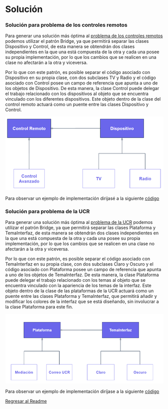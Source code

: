# Solución

### **Solución para problema de los controles remotos**
Para generar una solución más óptima al [problema de los controles remotos](./Problema.md) podemos utilizar el patrón Bridge, ya que permitirá separar las clases Dispositivo y Control, de esta manera se obtendrán dos clases independientes en la que una está compuesta de la otra y cada una posee su propia implementación, por lo que los cambios que se realicen en una clase no afectarán a la otra y viceversa.

Por lo que con este patrón, es posible separar el código asociado con Dispositivo en su propia clase, con dos subclases TV y Radio y el código asociado con Control posee un campo de referencia que apunta a uno de los objetos de Dispositivo. De esta manera, la clase Control puede delegar el trabajo relacionado con los dispositivos al objeto que se encuentra vinculado con los diferentes dispositivos. Este objeto dentro de la clase del control remoto  actuará como un puente entre las clases Dispositivo y Control.

![Ejemplo_Basico_Sin_Bridge](./../img/Ejemplo_Basico_Bridge.PNG)

Para observar un ejemplo de implementación dirijasé a la siguiente [código](./../src/bridgeExample.py)

### **Solución para problema de la UCR**
Para generar una solución más óptima al [problema de la UCR](./Problema.md) podemos utilizar el patrón Bridge, ya que permitirá separar las clases Plataforma y TemaInterfaz, de esta manera se obtendrán dos clases independientes en la que una está compuesta de la otra y cada una posee su propia implementación, por lo que los cambios que se realicen en una clase no afectarán a la otra y viceversa.

Por lo que con este patrón, es posible separar el código asociado con TemaInterfaz en su propia clase, con dos subclases Claro y Oscuro y el código asociado con Plataforma posee un campo de referencia que apunta a uno de los objetos de TemaInterfaz. De esta manera, la clase Plataforma puede delegar el trabajo relacionado con los temas al objeto que se encuentra vinculado con la apariencia de los temas de la interfaz. Este objeto dentro de la clase de las plataformas de la UCR actuará como un puente entre las clases Plataforma y TemaInterfaz, que permitirá añadir y modificar los colores de la interfaz que se está diseñando, sin involucrar a la clase Plataforma para este fin.

![Ejemplo_Basico_Sin_Bridge](./../img/Ejemplo_UCR_Bridge.PNG)

Para observar un ejemplo de implementación diríjase a la siguiente [código](./../src/bridgeUCR.py)

[Regresar al Readme](./../README.md)
